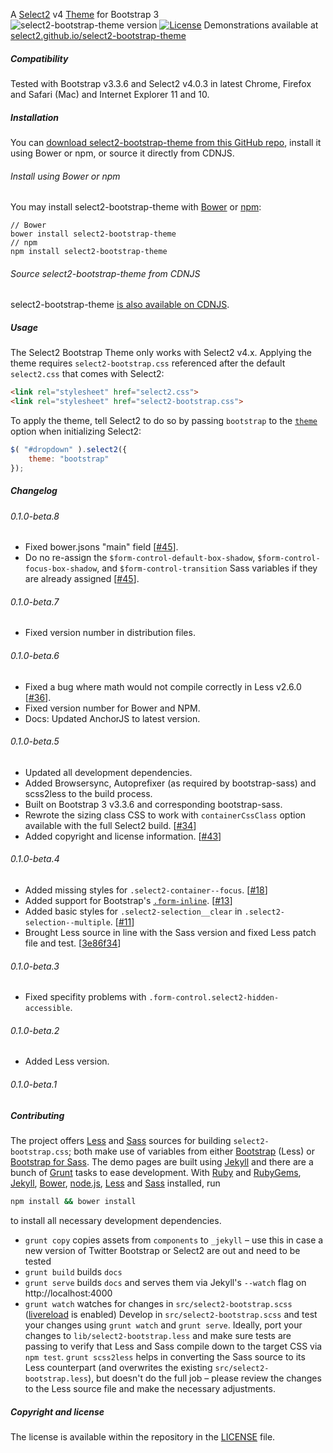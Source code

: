 A [Select2](https://select2.github.io/) v4 [Theme](https://select2.github.io/examples.html#themes) for Bootstrap 3  
![select2-bootstrap-theme version](https://img.shields.io/badge/select2--bootstrap--theme-v0.1.0--beta.8-brightgreen.svg)
[![License](http://img.shields.io/badge/License-MIT-blue.svg)](http://opensource.org/licenses/MIT)
Demonstrations available at  
[select2.github.io/select2-bootstrap-theme](http://select2.github.io/select2-bootstrap-theme/)
##### Compatibility
Tested with Bootstrap v3.3.6 and Select2 v4.0.3 in latest Chrome, Firefox and Safari (Mac) and Internet Explorer 11 and 10.
##### Installation
You can [download select2-bootstrap-theme from this GitHub repo](https://github.com/select2/select2-bootstrap-theme/releases), install it using Bower or npm, or source it directly from CDNJS.
###### Install using Bower or npm
You may install select2-bootstrap-theme with [Bower](https://bower.io/) or [npm](https://www.npmjs.com/):
```shell
// Bower
bower install select2-bootstrap-theme
// npm
npm install select2-bootstrap-theme
```
###### Source select2-bootstrap-theme from CDNJS
select2-bootstrap-theme [is also available on CDNJS](https://cdnjs.com/libraries/select2-bootstrap-theme/).
##### Usage
The Select2 Bootstrap Theme only works with Select2 v4.x. Applying the theme requires `select2-bootstrap.css` referenced after the default `select2.css` that comes with Select2:
```html
<link rel="stylesheet" href="select2.css">
<link rel="stylesheet" href="select2-bootstrap.css">
```
To apply the theme, tell Select2 to do so by passing `bootstrap` to the [`theme`](https://select2.github.io/examples.html#themes) option when initializing Select2:
```js
$( "#dropdown" ).select2({
    theme: "bootstrap"
});
```
##### Changelog
###### 0.1.0-beta.8
* Fixed bower.jsons "main" field [[#45](https://github.com/select2/select2-bootstrap-theme/pull/45)].
* Do no re-assign the `$form-control-default-box-shadow`, `$form-control-focus-box-shadow`, and `$form-control-transition` Sass variables if they are already assigned [[#45](https://github.com/select2/select2-bootstrap-theme/pull/45)].
###### 0.1.0-beta.7
* Fixed version number in distribution files.
###### 0.1.0-beta.6
* Fixed a bug where math would not compile correctly in Less v2.6.0 [[#36](https://github.com/select2/select2-bootstrap-theme/pull/36)].
* Fixed version number for Bower and NPM.
* Docs: Updated AnchorJS to latest version.
###### 0.1.0-beta.5
* Updated all development dependencies.
* Added Browsersync, Autoprefixer (as required by bootstrap-sass) and scss2less to the build process.
* Built on Bootstrap 3 v3.3.6 and corresponding bootstrap-sass.
* Rewrote the sizing class CSS to work with `containerCssClass` option available with the full Select2 build. [[#34](https://github.com/select2/select2-bootstrap-theme/issues/34)]
* Added copyright and license information. [[#43](https://github.com/select2/select2-bootstrap-theme/issues/43)]
###### 0.1.0-beta.4
 * Added missing styles for `.select2-container--focus`. [[#18](https://github.com/select2/select2-bootstrap-theme/issues/18)]
 * Added support for Bootstrap's [`.form-inline`](http://getbootstrap.com/css/#forms-inline). [[#13](https://github.com/select2/select2-bootstrap-theme/pull/13)]
 * Added basic styles for `.select2-selection__clear` in `.select2-selection--multiple`. [[#11](https://github.com/select2/select2-bootstrap-theme/issues/11)]
 * Brought Less source in line with the Sass version and fixed Less patch file and test. [[3e86f34](https://github.com/select2/select2-bootstrap-theme/commit/3e86f34f6c94302cd8b4d6c3d751c5fb70fe61f6)]
###### 0.1.0-beta.3
 * Fixed specifity problems with `.form-control.select2-hidden-accessible`.
###### 0.1.0-beta.2
 * Added Less version.
###### 0.1.0-beta.1
##### Contributing
The project offers [Less](http://lesscss.org/) and [Sass](http://sass-lang.com/) sources for building `select2-bootstrap.css`; both make use of variables from either [Bootstrap](https://github.com/twbs/bootstrap) (Less) or [Bootstrap for Sass](https://github.com/twbs/bootstrap-sass). The demo pages are built using [Jekyll](http://jekyllrb.com/) and there are a bunch of [Grunt](http://gruntjs.com/) tasks to ease development.
With [Ruby](https://www.ruby-lang.org/en/downloads/) and [RubyGems](http://rubygems.org/pages/download), [Jekyll](http://jekyllrb.com/), [Bower](http://bower.io/), [node.js](http://nodejs.org/), [Less](http://lesscss.org/) and [Sass](http://sass-lang.com/) installed, run
```sh
npm install && bower install
```
to install all necessary development dependencies.
 * `grunt copy` copies assets from `components` to `_jekyll` – use this in case a new version of Twitter Bootstrap or Select2 are out and need to be tested
 * `grunt build` builds `docs`
 * `grunt serve` builds `docs` and serves them via Jekyll's `--watch` flag on http://localhost:4000
 * `grunt watch` watches for changes in `src/select2-bootstrap.scss` ([livereload](https://github.com/gruntjs/grunt-contrib-watch#optionslivereload) is enabled)
Develop in `src/select2-bootstrap.scss` and test your changes using `grunt watch` and `grunt serve`. Ideally, port your changes to `lib/select2-bootstrap.less` and make sure tests are passing to verify that Less and Sass compile down to the target CSS via `npm test`.
`grunt scss2less` helps in converting the Sass source to its Less counterpart (and overwrites the existing `src/select2-bootstrap.less`), but doesn't do the full job – please review the changes to the Less source file and make the necessary adjustments.
##### Copyright and license
The license is available within the repository in the [LICENSE](LICENSE) file.
